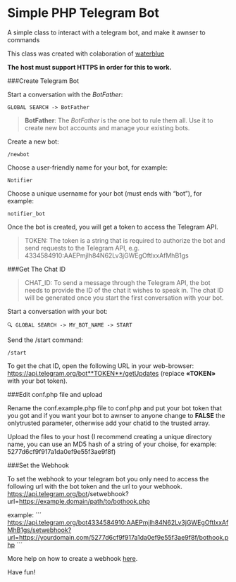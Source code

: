 # Simple PHP Telegram Bot

A simple class to interact with a telegram bot, and make it awnser to commands

This class was created with colaboration of [waterblue](https:/ldrsousa.com)

**The host must support HTTPS in order for this to work.**

###Create Telegram Bot

Start a conversation with the *BotFather*:

```
GLOBAL SEARCH -> BotFather
```

> **BotFather**: The *BotFather* is the one bot to rule them all. Use it to create new bot accounts and manage your existing bots.


Create a new bot:

`/newbot`

Choose a user-friendly name for your bot, for example:

`Notifier`

Choose a unique username for your bot (must ends with “bot”), for example:

`notifier_bot`

Once the bot is created, you will get a token to access the Telegram API.

> TOKEN: The token is a string that is required to authorize the bot and send requests to the Telegram API, e.g. 4334584910:AAEPmjlh84N62Lv3jGWEgOftlxxAfMhB1gs


###Get The Chat ID

> CHAT_ID: To send a message through the Telegram API, the bot needs to provide the ID of the chat it wishes to speak in. The chat ID will be generated once you start the first conversation with your bot.

Start a conversation with your bot:

`🔍 GLOBAL SEARCH -> MY_BOT_NAME -> START`

Send the /start command:

`/start`

To get the chat ID, open the following URL in your web-browser: https://api.telegram.org/bot**TOKEN**/getUpdates (replace **«TOKEN»** with your bot token).


###Edit conf.php file and upload

Rename the conf.example.php file to conf.php and put your bot token that you got and if you want your bot to awnser to anyone change to **FALSE** the onlytrusted parameter, otherwise add your chatid to the trusted array.

Upload the files to your host (I recommend creating a unique directory name, you can use an MD5 hash of a string of your choise, for example: 5277d6cf9f917a1da0ef9e55f3ae9f8f)


###Set the Webhook

To set the webhook to your telegram bot you only need to access the following url with the bot token and the url to your webhook. https://api.telegram.org/bot<bot token>/setwebhook?url=https://example.domain/path/to/bothook.php

example: 
´´´
https://api.telegram.org/bot4334584910:AAEPmjlh84N62Lv3jGWEgOftlxxAfMhB1gs/setwebhook?url=https://yourdomain.com/5277d6cf9f917a1da0ef9e55f3ae9f8f/bothook.php
´´´

More help on how to create a webhook [here](https://core.telegram.org/bots/webhooks).



Have fun!